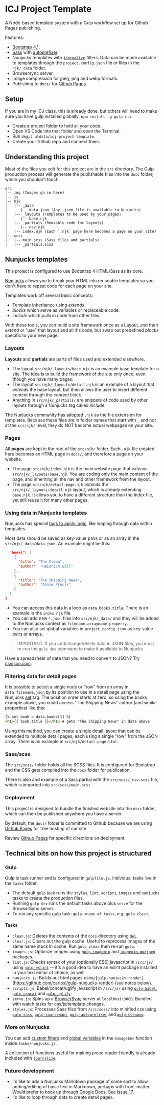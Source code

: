 # ICJ Project Template

A Node-based template system with a Gulp workflow set up for Github Pages publishing.

Features:

- [Bootstrap 4.1](https://getbootstrap.com/).
- [Sass](https://sass-lang.com/) with [autoprefixer](https://github.com/postcss/autoprefixer).
- Nunjucks templates with [`journalize`](https://www.npmjs.com/package/journalize) filters. Data can be made available to templates through the `project.config.json` file or files in the `njk/_data` folder.
- Browsersync server.
- Image compression for jpeg, png and webp formats.
- Publishing to `docs/` for [Github Pages](https://help.github.com/articles/configuring-a-publishing-source-for-github-pages/#publishing-your-github-pages-site-from-a-docs-folder-on-your-master-branch).

## Setup

If you are in my ICJ class, this is already done, but others will need to make sure you have gulp installed globally: `npm install -g gulp-cli`.

- Create a project folder to hold all your code.
- Open VS Code into that folder and open the Terminal.
- Run `degit utdata/icj-project-template`.
- Create your Github repo and connect them.

## Understanding this project

Most of the files you edit for this project are in the `src` directory. The Gulp production process will generate the publishable files into the `docs` folder, which you shouldn't touch.

```pre
src
|-- img (Images go in here)
|-- js
|-- njk
|   |-- _data
|      |-- data.json (Any .json file is available to Nunjucks)
|   |-- _layouts (Templates to be used by your pages)
|      |-- base.njk
|   |-- _partials (Reusable code for layouts)
|      |-- nav.njk
|   |-- index.njk (Each `.njk` page here becomes a page on your site)
|-- scss
|   |-- main.scss (Sass files and partials)
|   |-- _partials.scss
```

## Nunjucks templates

This project is configured to use Bootstrap 4 HTML/Sass as its core.

[Nunjucks](https://mozilla.github.io/nunjucks/templating.html) allows you to break your HTML into reuseable templates so you don't have to repeat code for each page on your site.

Templates work off several basic concepts:

- Template inheritance using _extends_.
- _blocks_ which serve as variables or replaceable code.
- _include_ which pulls in code from other files.

With these tools, you can build a site framework once as a Layout, and then _extend_ or "use" that layout and all it's code, but swap out predefined _blocks_ specific to your new page.

### Layouts

**Layouts** and **partials** are parts of files used and extended elsewhere.

- The layout `src/njk/_layouts/base.njk` is an example base template for a site. The idea is to build the framework of the site only once, even though you have many pages.
- The layout `src/njk/_layouts/detail.njk` is an example of a layout that _extends_ the base layout, but then allows the user to insert different content through the _content_ block.
- Anything in `src/njk/_partials/` are snippets of code used by other layouts through a Nunjucks tag called _include_.

The Nunjucks community has adopted `.njk` as the file extension for templates. Because these files are in folder names that start with `_` and not at the `src/njk/` level, they do NOT become actual webpages on your site.

### Pages

All **pages** are kept in the root of the `src/njk/` folder. Each `.njk` file created here becomes an HTML page in `docs/`, and therefore a page on your website.

- The page `src/njk/index.njk` is the main website page that _extends_ `src/njk/_layouts/base.njk`. You are coding only the main content of the page, and inheriting all the nav and other framework from the layout.
- The page `src/njk/detail-page.njk` _extends_ the `src/njk/_layouts/detail.njk` layout, which is already extending `base.njk`. It allows you to have a different structure than the index file, yet still reuse it for many other pages.

### Using data in Nunjucks templates

Nunjucks has special [tags to apply logic](https://mozilla.github.io/nunjucks/templating.html#tags), like looping through data within templates.

Most data should be saved as key-value pairs or as an array in the `src/njk/_data/data.json`. An example might be this:

```json
  "books": [
    {
      "title": "The Clown",
      "author": "Heinrich Böll"
    },
    {
      "title": "The Shipping News",
      "author": "Annie Proulx"
    }
  ]
}
```

- You can access this data in a loop as `data.books.title`. There is an example in the `index.njk` file.
- You can add new `*.json` files into `src/njk/_data/` and they will be added to the Nunjucks context as `filename.arrayname.property`.
- You can also set global variables in `project.config.json` as key-value pairs or arrays.

> IMPORTANT: If you add/change/delete data in JSON files, you must re-run the `gulp dev` command to make it available to Nunjucks.

Have a spreadsheet of data that you need to convert to JSON? Try [csvjson.com](https://www.csvjson.com/csv2json).

### Filtering data for detail pages

It is possible to select a single node or "row" from an array in `data.filename.json` by its position to use in a detail page using the Nunjucks [set](https://mozilla.github.io/nunjucks/templating.html#set) tag. The position order starts at zero, so using the books example above, you could access "The Shipping News" author (and similar properties) like this:

```html
{% set book = data.books[1] %}
<h1>{{ book.title }}</h1> # gets "The Shipping News" in data above
```

Using this method, you can create a single detail layout that can be extended to multiple detail pages, each using a single "row" from the JSON array. There is an example in `src/njk/detail-page.html`.

### Sass/scss

The `src/scss/` folder holds all the SCSS files. It is configured for Bootstrap and the CSS gets compiled into the `docs` folder for publication.

There is also and example of a Sass partial with the `src/scss/_nav.scss` file, which is imported into `src/scss/main.scss`.

### Deployment

This project is designed to bundle the finished website into the `docs` folder, which can then be published anywhere you have a server.

By default, the `docs/` folder is committed to Github because we are using [Github Pages](https://help.github.com/categories/github-pages-basics/) for free hosting of our site.

Review [Github Pages](https://help.github.com/articles/configuring-a-publishing-source-for-github-pages/#publishing-your-github-pages-site-from-a-docs-folder-on-your-master-branch) for specific directions on deployment.

## Technical bits on how this project is structured

### Gulp

Gulp is task runner and is configured in `gulpfile.js`. Individual tasks live in the `tasks` folder.

- The default `gulp` task runs the `styles`, `lint`, `scripts`, `images` and `nunjucks` tasks to create the production files.
- Running `gulp dev` runs the default tasks above plus `serve` for the BrowserSync server.
- To run any specific gulp task: `gulp <name of task>`, e.g. `gulp clean`.

#### Tasks

- `clean.js`: Deletes the contents of the `docs` directory using [`del`](https://www.npmjs.com/package/del).
- `clear.js`: Clears out the gulp cache. Useful to reprocess images of the same name stuck in cache. Run `gulp clear` then re-run `gulp`.
- `images.js`: Optimize images using [`gulp-imagemin`](https://www.npmjs.com/package/gulp-imagemin) and [`imagemin-mozjpeg`](https://www.npmjs.com/package/imagemin-mozjpeg) packages.
- `lint.js`: Checks syntax of your (optionally ES6) javascript in `/src/js/` using [`gulp-eslint`](https://www.npmjs.com/package/gulp-eslint) -- it's a good idea to have an eslint package installed in your text editor of choice, as well.
- `nunjucks.js`: Builds out html pages using [`gulp-nunjucks-render`].(https://github.com/carlosl/gulp-nunjucks-render) (see notes below).
- `scripts.js`: Babel/concat/uglify javascript in `/src/js/` using [`gulp-babel`](https://www.npmjs.com/package/gulp-babel), [`gulp-concat`](https://www.npmjs.com/package/gulp-concat) and [`gulp-uglify`](https://www.npmjs.com/package/gulp-uglify).
- `serve.js`: Spins up a [BrowserSync](https://browsersync.io/docs/gulp) server at `localhost:3000`. Bundled with watch tasks for css/js/template changes.
- `styles.js`: Processes Sass files from `/src/scss/` into minified css using [`gulp-sass`](https://www.npmjs.com/package/gulp-sass), [`gulp-sourcemaps`](https://www.npmjs.com/package/gulp-sourcemaps), [`gulp-autoprefixer`](https://www.npmjs.com/package/gulp-autoprefixer) and [`gulp-cssnano`](https://www.npmjs.com/package/gulp-cssnano).

### More on Nunjucks

You can add [custom filters](https://mozilla.github.io/nunjucks/api.html#custom-filters) and [global variables](https://mozilla.github.io/nunjucks/api.html#addglobal) in the `manageEnv` function inside `tasks/nunjucks.js`.

A collection of functions useful for making prose reader friendly is already included with [`journalize`](https://www.npmjs.com/package/journalize).

### Future development

- I'd like to add a Nunjucks Markdown package of some sort to allow adding/editing of basic text in Markdown, perhaps with front-matter. Would prefer to hook up through Google Docs. See [Issue 17](https://github.com/utdata/icj-project-template/issues/17).
- I'd like to loop through data to create detail pages.
